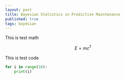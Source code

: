 ```yaml
---
layout: post
title: Bayesian Statistics in Predictive Maintenance
published: true
tags: bayesian
---
```


This is test math

$$E=mc^7$$

This is test code
```python
for i in range(10):
    print(i)
```